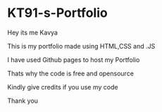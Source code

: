 # KT91-s-Portfolio

Hey its me Kavya

This is my portfolio made using HTML,CSS and .JS

I have used Github pages to host my Portfolio

Thats why the code is free and opensource 

Kindly give credits if you use my code 

Thank you
